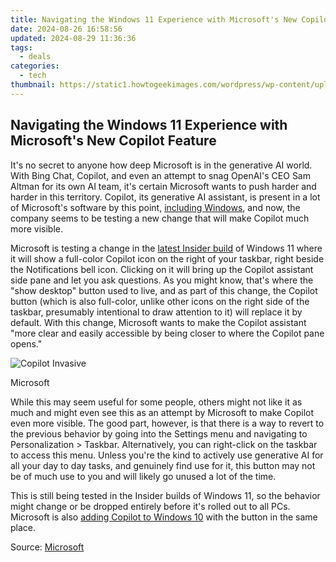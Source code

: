 ```yaml
---
title: Navigating the Windows 11 Experience with Microsoft's New Copilot Feature
date: 2024-08-26 16:58:56
updated: 2024-08-29 11:36:36
tags:
  - deals
categories:
  - tech
thumbnail: https://static1.howtogeekimages.com/wordpress/wp-content/uploads/2023/11/microsoft-copilot-1.jpg
---
```


## Navigating the Windows 11 Experience with Microsoft's New Copilot Feature

It's no secret to anyone how deep Microsoft is in the generative AI world. With Bing Chat, Copilot, and even an attempt to snag OpenAI's CEO Sam Altman for its own AI team, it's certain Microsoft wants to push harder and harder in this territory. Copilot, its generative AI assistant, is present in a lot of Microsoft's software by this point, [including Windows](https://vimeo-videos.techidaily.com/new-2024-approved-ultimate-vimeo-cutting-suite-revealed/), and now, the company seems to be testing a new change that will make Copilot much more visible.

 Microsoft is testing a change in the [latest Insider build](https://tiktok-clips.techidaily.com/2024-approved-deciphering-tiktoks-pfp-code-a-thorough-analysis/) of Windows 11 where it will show a full-color Copilot icon on the right of your taskbar, right beside the Notifications bell icon. Clicking on it will bring up the Copilot assistant side pane and let you ask questions. As you might know, that's where the "show desktop" button used to live, and as part of this change, the Copilot button (which is also full-color, unlike other icons on the right side of the taskbar, presumably intentional to draw attention to it) will replace it by default. With this change, Microsoft wants to make the Copilot assistant "more clear and easily accessible by being closer to where the Copilot pane opens."

![Copilot Invasive](https://static1.howtogeekimages.com/wordpress/wp-content/uploads/2023/11/copilot-invasive.jpg) 

Microsoft

 While this may seem useful for some people, others might not like it as much and might even see this as an attempt by Microsoft to make Copilot even more visible. The good part, however, is that there is a way to revert to the previous behavior by going into the Settings menu and navigating to Personalization > Taskbar. Alternatively, you can right-click on the taskbar to access this menu. Unless you're the kind to actively use generative AI for all your day to day tasks, and genuinely find use for it, this button may not be of much use to you and will likely go unused a lot of the time.

 This is still being tested in the Insider builds of Windows 11, so the behavior might change or be dropped entirely before it's rolled out to all PCs. Microsoft is also [adding Copilot to Windows 10](https://fox-friendly.techidaily.com/updated-2024-approved-the-definitive-guide-to-captivating-podcast-covers/) with the button in the same place.

 Source: [Microsoft](https://blogs.windows.com/windows-insider/2023/11/29/announcing-windows-11-insider-preview-build-23595-dev-channel/)

<ins class="adsbygoogle"
     style="display:block"
     data-ad-format="autorelaxed"
     data-ad-client="ca-pub-7571918770474297"
     data-ad-slot="1223367746"></ins>



<ins class="adsbygoogle"
     style="display:block"
     data-ad-client="ca-pub-7571918770474297"
     data-ad-slot="8358498916"
     data-ad-format="auto"
     data-full-width-responsive="true"></ins>
